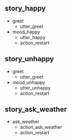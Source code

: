 ## story_happy
* greet
  - utter_greet
* mood_happy
  - utter_happy
  - action_restart
  
## story_unhappy
* greet
  - utter_greet
* mood_unhappy
  - utter_unhappy
  - action_restart
  
## story_ask_weather
* ask_weather
  - action_ask_weather
  - action_restart
  

  
